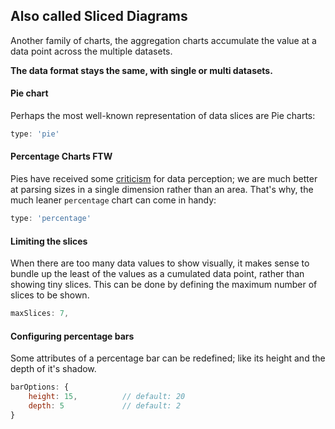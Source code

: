 <!-- base_template: frappe_io/www/charts/charts_base.html -->
## Also called Sliced Diagrams
Another family of charts, the aggregation charts accumulate the value at a data point across the multiple datasets.

**The data format stays the same, with single or multi datasets.**

#### Pie chart
Perhaps the most well-known representation of data slices are Pie charts:

```js
type: 'pie'
```
<project-demo data="mixed-2" v-bind:config="{
        type: 'pie',
        height: 300
    }">
</project-demo>

#### Percentage Charts FTW

Pies have received some [criticism]() for data perception; we are much better at parsing sizes in a single dimension rather than an area. That's why, the much leaner `percentage` chart can come in handy:

```js
type: 'percentage'
```
<project-demo data="mixed-2" v-bind:config="{
        type: 'percentage',
        height: 180,
    }">
</project-demo>

#### Limiting the slices
When there are too many data values to show visually, it makes sense to bundle up the least of the values as a cumulated data point, rather than showing tiny slices. This can be done by defining the maximum number of slices to be shown.

```js
maxSlices: 7,
```
<project-demo data="mixed-2" v-bind:config="{
        type: 'pie',
        height: 300,
		maxSlices: 7,
    }"
    v-bind:options="[
        {
            name: 'maxSlices',
            path: ['maxSlices'],
            type: 'number',
            numberOptions: { min: 5, max: 8, step: 1 },
            activeState: 7
        }
    ]">
</project-demo>

#### Configuring percentage bars
Some attributes of a percentage bar can be redefined; like its height and the depth of it's shadow.

```js
barOptions: {
	height: 15,          // default: 20
	depth: 5             // default: 2
}
```
<project-demo data="mixed-2" v-bind:config="{
        type: 'percentage',
        height: 200,
		barOptions: {
			height: 15,
			depth: 5
		}
    }"
    v-bind:options="[
        {
            name: 'barOptions',
            path: ['barOptions', 'depth'],
            type: 'number',
            numberOptions: { min: 1, max: 10, step: 1 },
            activeState: 5
        },
        {
            name: 'barOptions',
            path: ['barOptions', 'height'],
            type: 'number',
            numberOptions: { min: 11, max: 31, step: 2 },
            activeState: 15
        }
    ]">
</project-demo>
